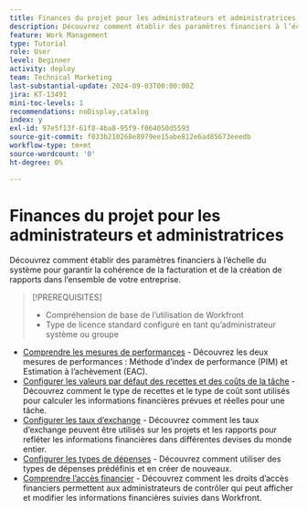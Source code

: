 ```yaml
---
title: Finances du projet pour les administrateurs et administratrices
description: Découvrez comment établir des paramètres financiers à l’échelle du système pour garantir la cohérence de la facturation et de la création de rapports dans l’ensemble de votre entreprise.
feature: Work Management
type: Tutorial
role: User
level: Beginner
activity: deploy
team: Technical Marketing
last-substantial-update: 2024-09-03T00:00:00Z
jira: KT-13491
mini-toc-levels: 1
recommendations: noDisplay,catalog
index: y
exl-id: 97e5f13f-61f8-4ba8-95f9-f064050d5593
source-git-commit: f033b210268e8979ee15abe812e6ad85673eeedb
workflow-type: tm+mt
source-wordcount: '0'
ht-degree: 0%

---
```


# Finances du projet pour les administrateurs et administratrices

Découvrez comment établir des paramètres financiers à l’échelle du système pour garantir la cohérence de la facturation et de la création de rapports dans l’ensemble de votre entreprise.


>[!PREREQUISITES]
>
>* Compréhension de base de l’utilisation de Workfront
>* Type de licence standard configuré en tant qu’administrateur système ou groupe

* [Comprendre les mesures de performances](understand-performance-metrics.md) - Découvrez les deux mesures de performances : Méthode d’index de performance (PIM) et Estimation à l’achèvement (EAC).
* [Configurer les valeurs par défaut des recettes et des coûts de la tâche](set-up-task-revenue-and-cost-defaults.md) - Découvrez comment le type de recettes et le type de coût sont utilisés pour calculer les informations financières prévues et réelles pour une tâche.
* [Configurer les taux d’exchange](set-up-exchange-rates.md) - Découvrez comment les taux d’exchange peuvent être utilisés sur les projets et les rapports pour refléter les informations financières dans différentes devises du monde entier.
* [Configurer les types de dépenses](set-up-expense-types.md) - Découvrez comment utiliser des types de dépenses prédéfinis et en créer de nouveaux.
* [Comprendre l’accès financier](understand-financial-access.md) - Découvrez comment les droits d’accès financiers permettent aux administrateurs de contrôler qui peut afficher et modifier les informations financières suivies dans Workfront.
